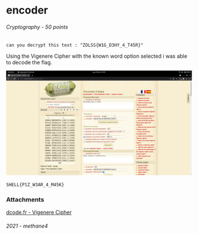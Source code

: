 # encoder
###### Cryptography - 50 points

```
can you decrypt this text : "ZOLSS{W1G_D3HY_4_T45R}"
```

Using the Vigenere Cipher with the known word option selected i was able to decode the flag.

![Screenshot_encoder-dcode.png](Screenshot_encoder-dcode.png)

```
SHELL{P1Z_W3AR_4_M45K}
```

### Attachments
[dcode.fr - Vigenere Cipher](https://www.dcode.fr/vigenere-cipher)
###### 2021 - methane4